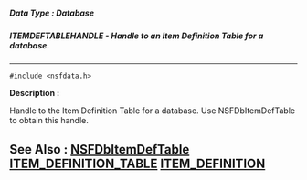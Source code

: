##### Data Type : Database
##### ITEMDEFTABLEHANDLE - Handle to an Item Definition Table for a database.
---
```
#include <nsfdata.h>
```
**Description :**

Handle to the Item Definition Table for a database.  Use NSFDbItemDefTable to 
obtain this handle.

**See Also :**
[NSFDbItemDefTable](/reference/Func/NSFDbItemDefTable)
[ITEM_DEFINITION_TABLE](/reference/Data/ITEM_DEFINITION_TABLE)
[ITEM_DEFINITION](/reference/Data/ITEM_DEFINITION)
---
